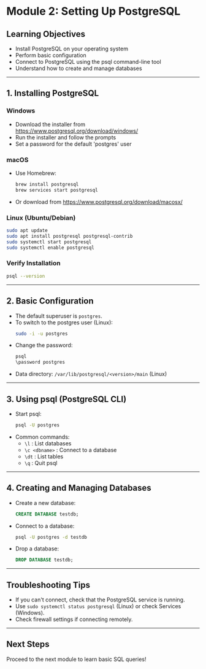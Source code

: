 # Module 2: Setting Up PostgreSQL

## Learning Objectives
- Install PostgreSQL on your operating system
- Perform basic configuration
- Connect to PostgreSQL using the psql command-line tool
- Understand how to create and manage databases

---

## 1. Installing PostgreSQL

### Windows
- Download the installer from https://www.postgresql.org/download/windows/
- Run the installer and follow the prompts
- Set a password for the default 'postgres' user

### macOS
- Use Homebrew:
  ```sh
  brew install postgresql
  brew services start postgresql
  ```
- Or download from https://www.postgresql.org/download/macosx/

### Linux (Ubuntu/Debian)
  ```sh
  sudo apt update
  sudo apt install postgresql postgresql-contrib
  sudo systemctl start postgresql
  sudo systemctl enable postgresql
  ```

### Verify Installation
  ```sh
  psql --version
  ```

---

## 2. Basic Configuration
- The default superuser is `postgres`.
- To switch to the postgres user (Linux):
  ```sh
  sudo -i -u postgres
  ```
- Change the password:
  ```sh
  psql
  \password postgres
  ```
- Data directory: `/var/lib/postgresql/<version>/main` (Linux)

---

## 3. Using psql (PostgreSQL CLI)
- Start psql:
  ```sh
  psql -U postgres
  ```
- Common commands:
  - `\l` : List databases
  - `\c <dbname>` : Connect to a database
  - `\dt` : List tables
  - `\q` : Quit psql

---

## 4. Creating and Managing Databases
- Create a new database:
  ```sql
  CREATE DATABASE testdb;
  ```
- Connect to a database:
  ```sh
  psql -U postgres -d testdb
  ```
- Drop a database:
  ```sql
  DROP DATABASE testdb;
  ```

---

## Troubleshooting Tips
- If you can't connect, check that the PostgreSQL service is running.
- Use `sudo systemctl status postgresql` (Linux) or check Services (Windows).
- Check firewall settings if connecting remotely.

---

## Next Steps
Proceed to the next module to learn basic SQL queries!